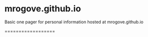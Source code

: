 mrogove.github.io
==================

Basic one pager for personal information hosted at mrogove.github.io

==================

